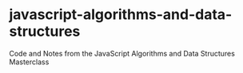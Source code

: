 # javascript-algorithms-and-data-structures
Code and Notes from the JavaScript Algorithms and Data Structures Masterclass
